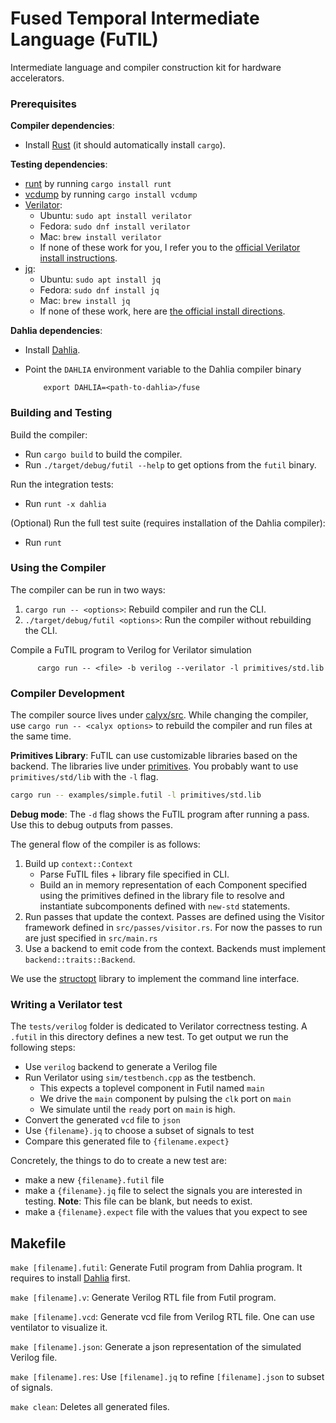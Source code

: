 # Fused Temporal Intermediate Language (FuTIL)

Intermediate language and compiler construction kit for hardware accelerators.

### Prerequisites

**Compiler dependencies**:
- Install [Rust][rust] (it should automatically install `cargo`).

**Testing dependencies**:
- [runt][] by running `cargo install runt`
- [vcdump][] by running `cargo install vcdump`
- [Verilator][]:
    - Ubuntu: `sudo apt install verilator`
    - Fedora: `sudo dnf install verilator`
    - Mac: `brew install verilator`
    - If none of these work for you, I refer you to the [official Verilator install instructions][verilator-install].
- [jq][]:
    - Ubuntu: `sudo apt install jq`
    - Fedora: `sudo dnf install jq`
    - Mac: `brew install jq`
    - If none of these work, here are [the official install directions][jq-install].

**Dahlia dependencies**:
- Install [Dahlia][].
- Point the `DAHLIA` environment variable to the Dahlia compiler binary

          export DAHLIA=<path-to-dahlia>/fuse

### Building and Testing

Build the compiler:

- Run `cargo build` to build the compiler.
- Run `./target/debug/futil --help` to get options from the `futil` binary.

Run the integration tests:

- Run `runt -x dahlia`

(Optional) Run the full test suite (requires installation of the Dahlia compiler):

- Run `runt`

### Using the Compiler

The compiler can be run in two ways:
1. `cargo run -- <options>`: Rebuild compiler and run the CLI.
2. `./target/debug/futil <options>`: Run the compiler without rebuilding the CLI.

Compile a FuTIL program to Verilog for Verilator simulation

          cargo run -- <file> -b verilog --verilator -l primitives/std.lib

### Compiler Development

The compiler source lives under [calyx/src](calyx/src). While changing the compiler,
use `cargo run -- <calyx options>` to rebuild the compiler and run files
at the same time.

**Primitives Library**: FuTIL can use customizable libraries based on the
backend. The libraries live under [primitives](primitives). You probably want
to use `primitives/std/lib` with the `-l` flag.

```bash
cargo run -- examples/simple.futil -l primitives/std.lib
```

**Debug mode**: The `-d` flag shows the FuTIL program after running a pass.
Use this to debug outputs from passes.

The general flow of the compiler is as follows:
 1) Build up `context::Context`
    - Parse FuTIL files + library file specified in CLI.
    - Build an in memory representation of each Component specified using
      the primitives defined in the library file to resolve and instantiate
      subcomponents defined with `new-std` statements.
 2) Run passes that update the context. Passes are defined using the Visitor
    framework defined in `src/passes/visitor.rs`. For now the passes to run are
    just specified in `src/main.rs`
 3) Use a backend to emit code from the context. Backends must implement
    `backend::traits::Backend`.

We use the [structopt][] library to
implement the command line interface.

### Writing a Verilator test
The `tests/verilog` folder is dedicated to Verilator correctness testing.
A `.futil` in this directory defines a new test. To get output we run the following steps:
 - Use `verilog` backend to generate a Verilog file
 - Run Verilator using `sim/testbench.cpp` as the testbench.
   - This expects a toplevel component in Futil named `main`
   - We drive the `main` component by pulsing the `clk` port on `main`
   - We simulate until the `ready` port on `main` is high.
 - Convert the generated `vcd` file to `json`
 - Use `{filename}.jq` to choose a subset of signals to test
 - Compare this generated file to `{filename.expect}`

Concretely, the things to do to create a new test are:
 - make a new `{filename}.futil` file
 - make a `{filename}.jq` file to select the signals you are interested in testing.
 **Note**: This file can be blank, but needs to exist.
 - make a `{filename}.expect` file with the values that you expect to see

## Makefile
`make [filename].futil`: Generate Futil program from Dahlia program. It
requires to install [Dahlia][] first.

`make [filename].v`: Generate Verilog RTL file from Futil program.

`make [filename].vcd`: Generate vcd file from Verilog RTL file. One can use ventilator to visualize it.

`make [filename].json`: Generate a json representation of the simulated Verilog file.

`make [filename].res`: Use `[filename].jq` to refine `[filename].json` to subset of signals.

`make clean`: Deletes all generated files.

[rust]: https://doc.rust-lang.org/cargo/getting-started/installation.html
[dahlia]: https://github.com/cucapra/dahlia
[structopt]: https://docs.rs/structopt/0.3.11/structopt/
[runt]: https://github.com/rachitnigam/runt
[vcdump]: https://github.com/sgpthomas/vcdump
[verilator]: https://www.veripool.org/wiki/verilator
[verilator-install]: https://www.veripool.org/projects/verilator/wiki/Installing
[jq]: https://stedolan.github.io/jq/
[jq-install]: https://stedolan.github.io/jq/
